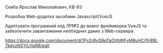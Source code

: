 Скиба Ярослав Миколайович, КВ-93

Розробка Web-додатка засобами Javascript/VueJS

Адаптувати програмний код ЛР№2 до вимог фреймворка VueJS та забезпечити завантаження необхідних даних з Web-сервера

https://docs.google.com/document/d/1Py2r8yQ9pTaOVbWFyM8uHCi1frB9L7kdyzNSYjLHaR8/edit